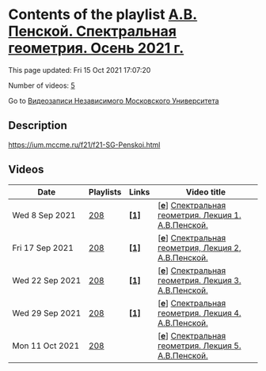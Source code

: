 # Contents of the playlist [А.В. Пенской. Спектральная геометрия. Осень 2021 г.](https://www.youtube.com/playlist?list=PLp9ABVh6_x4Hz700yhep2-WcGXjvSEJA8)

This page updated: Fri 15 Oct 2021 17:07:20

Number of videos: [5](#videos)

Go to [Видеозаписи Независимого Московского Университета](../README.md)

## Description

<https://ium.mccme.ru/f21/f21-SG-Penskoi.html>

## Videos

|Date|Playlists|Links|Video title|
|---|---|---|---|
| Wed&nbsp;8&nbsp;Sep&nbsp;2021 | [208](../playlists/208 "А.В. Пенской. Спектральная геометрия. Осень 2021 г.") | [**[1]**](https://ium.mccme.ru/f21/f21-SG-Penskoi.html) | [[**e**](https://studio.youtube.com/video/R1tj1a9hpE4/edit "Edit")] [Спектральная геометрия. Лекция 1. А.В.Пенской.](https://www.youtube.com/watch?v=R1tj1a9hpE4&list=PLp9ABVh6_x4Hz700yhep2-WcGXjvSEJA8 "Первая лекция курса по спектральной геометрии, НМУ, 07.09.2021 г.&#013;&#013;Подробнее: https://ium.mccme.ru/f21/f21-SG-Penskoi.html") |
| Fri&nbsp;17&nbsp;Sep&nbsp;2021 | [208](../playlists/208 "А.В. Пенской. Спектральная геометрия. Осень 2021 г.") | [**[1]**](https://ium.mccme.ru/f21/f21-SG-Penskoi.html) | [[**e**](https://studio.youtube.com/video/dlnXoNf1eEA/edit "Edit")] [Спектральная геометрия, Лекция 2, А.В.Пенской.](https://www.youtube.com/watch?v=dlnXoNf1eEA&list=PLp9ABVh6_x4Hz700yhep2-WcGXjvSEJA8 "https://ium.mccme.ru/f21/f21-SG-Penskoi.html") |
| Wed&nbsp;22&nbsp;Sep&nbsp;2021 | [208](../playlists/208 "А.В. Пенской. Спектральная геометрия. Осень 2021 г.") | [**[1]**](https://ium.mccme.ru/f21/f21-SG-Penskoi.html) | [[**e**](https://studio.youtube.com/video/QlEkkRcy4V8/edit "Edit")] [Спектральная геометрия. Лекция 3. А.В.Пенской.](https://www.youtube.com/watch?v=QlEkkRcy4V8&list=PLp9ABVh6_x4Hz700yhep2-WcGXjvSEJA8 "Лекция от 21.09.2021 &#013;&#013;Подробнее: https://ium.mccme.ru/f21/f21-SG-Penskoi.html") |
| Wed&nbsp;29&nbsp;Sep&nbsp;2021 | [208](../playlists/208 "А.В. Пенской. Спектральная геометрия. Осень 2021 г.") | [**[1]**](https://ium.mccme.ru/f21/f21-SG-Penskoi.html) | [[**e**](https://studio.youtube.com/video/8KcIo49EIqU/edit "Edit")] [Спектральная геометрия. Лекция 4. А.В.Пенской.](https://www.youtube.com/watch?v=8KcIo49EIqU&list=PLp9ABVh6_x4Hz700yhep2-WcGXjvSEJA8 "Лекция от 28 сентября 2021 года.&#013;&#013;Подробнее о курсе: https://ium.mccme.ru/f21/f21-SG-Penskoi.html") |
| Mon&nbsp;11&nbsp;Oct&nbsp;2021 | [208](../playlists/208 "А.В. Пенской. Спектральная геометрия. Осень 2021 г.") |  | [[**e**](https://studio.youtube.com/video/iatP5KRKZmM/edit "Edit")] [Спектральная геометрия. Лекция 5. А.В.Пенской.](https://www.youtube.com/watch?v=iatP5KRKZmM&list=PLp9ABVh6_x4Hz700yhep2-WcGXjvSEJA8) |
